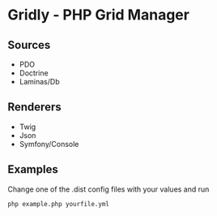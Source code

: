 # Gridly - PHP Grid Manager

## Sources

- PDO
- Doctrine
- Laminas/Db

## Renderers

- Twig
- Json
- Symfony/Console

## Examples

Change one of the .dist config files with your values and run

``` php example.php yourfile.yml ```